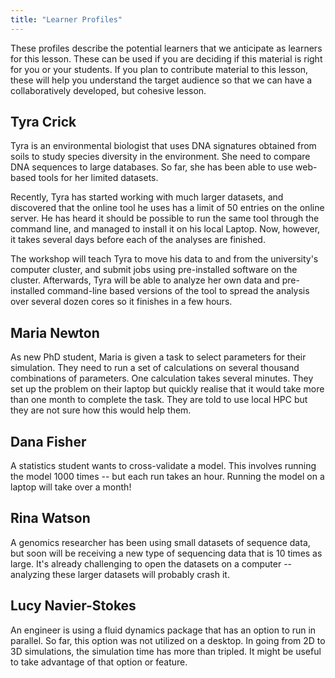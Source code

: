 ```yaml
---
title: "Learner Profiles"
---
```


These profiles describe the potential learners that we anticipate as learners for this lesson. These can be used if you are deciding if this material is right for you or your students. If you plan to contribute material to this lesson, these will help you understand the target audience so that we can have a collaboratively developed, but cohesive lesson.    

## Tyra Crick
 
Tyra is an environmental biologist that uses DNA signatures obtained from soils to study species diversity in the environment. She need to compare DNA sequences to large databases. So far, she has been able to use web-based tools for her limited datasets.

Recently, Tyra has started working with much larger datasets, and discovered that the online tool he uses has a limit of 50 entries on the online server. He has heard it should be possible to run the same tool through the command line, and managed to install it on his local Laptop. Now, however, it takes several days before each of the analyses are finished.

The workshop will teach Tyra to move his data to and from the university's computer cluster, and submit jobs using pre-installed software on the cluster. Afterwards, Tyra will be able to analyze her own data and pre-installed command-line based versions of the tool to spread the analysis over several dozen cores so it finishes in a few hours.

## Maria Newton
 
As new PhD student, Maria is given a task to select parameters for their simulation.  They need to run a set of calculations on several thousand combinations of parameters.  One calculation takes several minutes. They set up the problem on their laptop but quickly realise that it would take more than one month to complete the task. They are told to use local HPC but they are not sure how this would help them.

## Dana Fisher

A statistics student wants to cross-validate a model. This involves running the model 1000 times -- but each run takes an hour. Running the model on a laptop will take over a month!

## Rina Watson

A genomics researcher has been using small datasets of sequence data, but soon will be receiving a new type of sequencing data that is 10 times as large. It's already challenging to open the datasets on a computer -- analyzing these larger datasets will probably crash it.

## Lucy Navier-Stokes

An engineer is using a fluid dynamics package that has an option to run in parallel. So far, this option was not utilized on a desktop. In going from 2D to 3D simulations, the simulation time has more than tripled. It might be useful to take advantage of that option or feature.
